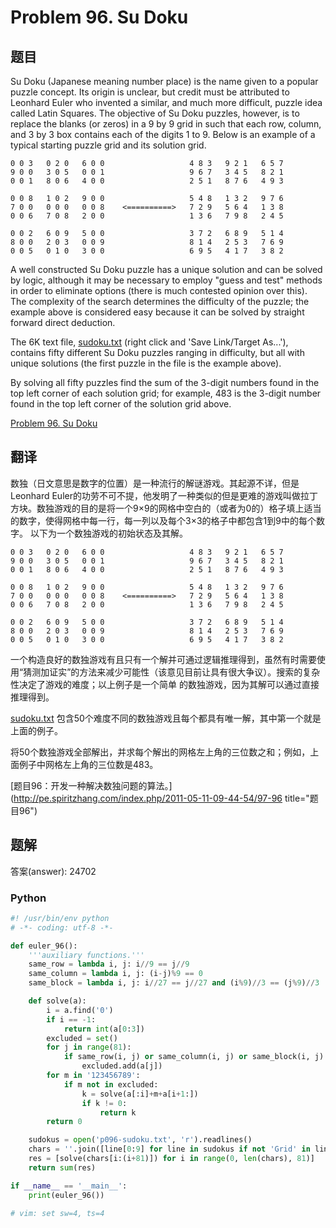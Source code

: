 Problem 96. Su Doku
==========================

## 题目

Su Doku (Japanese meaning number place) is the name given to a popular puzzle concept. Its origin is unclear, but credit must be attributed
to Leonhard Euler who invented a similar, and much more difficult, puzzle idea called Latin Squares. The objective of Su Doku puzzles, however,
is to replace the blanks (or zeros) in a 9 by 9 grid in such that each row, column, and 3 by 3 box contains each of the digits 1 to 9. Below is
an example of a typical starting puzzle grid and its solution grid.

~~~
0 0 3   0 2 0   6 0 0                   4 8 3   9 2 1   6 5 7
9 0 0   3 0 5   0 0 1                   9 6 7   3 4 5   8 2 1
0 0 1   8 0 6   4 0 0                   2 5 1   8 7 6   4 9 3

0 0 8   1 0 2   9 0 0                   5 4 8   1 3 2   9 7 6
7 0 0   0 0 0   0 0 8    <==========>   7 2 9   5 6 4   1 3 8
0 0 6   7 0 8   2 0 0                   1 3 6   7 9 8   2 4 5

0 0 2   6 0 9   5 0 0                   3 7 2   6 8 9   5 1 4
8 0 0   2 0 3   0 0 9                   8 1 4   2 5 3   7 6 9
0 0 5   0 1 0   3 0 0                   6 9 5   4 1 7   3 8 2
~~~

A well constructed Su Doku puzzle has a unique solution and can be solved by logic, although it may be necessary to employ "guess and test" methods
in order to eliminate options (there is much contested opinion over this). The complexity of the search determines the difficulty of the puzzle; the
example above is considered easy because it can be solved by straight forward direct deduction.

The 6K text file, [sudoku.txt](../resource/p096-sudoku.txt) (right click and 'Save Link/Target As...'), contains fifty different Su Doku puzzles ranging in difficulty, but all with
unique solutions (the first puzzle in the file is the example above).

By solving all fifty puzzles find the sum of the 3-digit numbers found in the top left corner of each solution grid; for example, 483 is the 3-digit
number found in the top left corner of the solution grid above.

[Problem 96. Su Doku](https://projecteuler.net/problem=96 "Problem 96")

## 翻译

数独（日文意思是数字的位置）是一种流行的解谜游戏。其起源不详，但是 Leonhard Euler的功劳不可不提，他发明了一种类似的但是更难的游戏叫做拉丁方块。数独游戏的目的是将一个9×9的网格中空白的（或者为0的）格子填上适当的数字，使得网格中每一行，每一列以及每个3×3的格子中都包含1到9中的每个数字。
以下为一个数独游戏的初始状态及其解。

~~~
0 0 3   0 2 0   6 0 0                   4 8 3   9 2 1   6 5 7
9 0 0   3 0 5   0 0 1                   9 6 7   3 4 5   8 2 1
0 0 1   8 0 6   4 0 0                   2 5 1   8 7 6   4 9 3

0 0 8   1 0 2   9 0 0                   5 4 8   1 3 2   9 7 6
7 0 0   0 0 0   0 0 8    <==========>   7 2 9   5 6 4   1 3 8
0 0 6   7 0 8   2 0 0                   1 3 6   7 9 8   2 4 5

0 0 2   6 0 9   5 0 0                   3 7 2   6 8 9   5 1 4
8 0 0   2 0 3   0 0 9                   8 1 4   2 5 3   7 6 9
0 0 5   0 1 0   3 0 0                   6 9 5   4 1 7   3 8 2
~~~

一个构造良好的数独游戏有且只有一个解并可通过逻辑推理得到，虽然有时需要使用“猜测加证实”的方法来减少可能性（该意见目前让具有很大争议）。搜索的复杂性决定了游戏的难度；以上例子是一个简单
的数独游戏，因为其解可以通过直接推理得到。

[sudoku.txt](../resource/p096-sudoku.txt) 包含50个难度不同的数独游戏且每个都具有唯一解，其中第一个就是上面的例子。

将50个数独游戏全部解出，并求每个解出的网格左上角的三位数之和；例如，上面例子中网格左上角的三位数是483。

[题目96：开发一种解决数独问题的算法。](http://pe.spiritzhang.com/index.php/2011-05-11-09-44-54/97-96 title="题目96")

## 题解

答案(answer): 24702

### Python

~~~python
#! /usr/bin/env python
# -*- coding: utf-8 -*-

def euler_96():
    '''auxiliary functions.'''
    same_row = lambda i, j: i//9 == j//9
    same_column = lambda i, j: (i-j)%9 == 0
    same_block = lambda i, j: i//27 == j//27 and (i%9)//3 == (j%9)//3

    def solve(a):
        i = a.find('0')
        if i == -1:
            return int(a[0:3])
        excluded = set()
        for j in range(81):
            if same_row(i, j) or same_column(i, j) or same_block(i, j):
                excluded.add(a[j])
        for m in '123456789':
            if m not in excluded:
                k = solve(a[:i]+m+a[i+1:])
                if k != 0:
                    return k
        return 0

    sudokus = open('p096-sudoku.txt', 'r').readlines()
    chars = ''.join([line[0:9] for line in sudokus if not 'Grid' in line])
    res = [solve(chars[i:(i+81)]) for i in range(0, len(chars), 81)]
    return sum(res)

if __name__ == '__main__':
    print(euler_96())

# vim: set sw=4, ts=4
~~~

